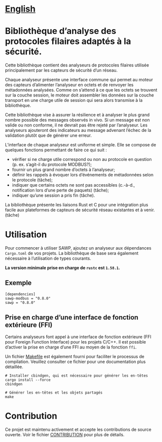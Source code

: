 # [English](README.md)

# Bibliothèque d’analyse des protocoles filaires adaptés à la sécurité.

Cette bibliothèque contient des analyseurs de protocoles filaires utilisée principalement par les
capteurs de sécurité d’un réseau.

Chaque analyseur présente une interface commune qui permet au moteur des capteurs d’alimenter
l’analyseur en octets et de renvoyer les métadonnées analysées. Comme on s’attend à ce que les
octets se trouvent sur la couche session, le moteur doit assembler les données sur la couche
transport en une charge utile de session qui sera alors transmise à la bibliothèque.

Cette bibliothèque vise à assurer la résilience et à analyser le plus grand nombre possible des
messages observés in vivo. Si un message est non valide ou non conforme, il ne devrait pas être
rejeté par l’analyseur. Les analyseurs ajouteront des indicateurs au message advenant l’échec de la
validation plutôt que de générer une erreur.

L’interface de chaque analyseur est uniforme et simple. Elle se compose de quelques fonctions
permettant de faire ce qui suit :

- vérifier si ne charge utile correspond ou non au protocole en question (p. ex. s’agit-il du
  protocole MODBUS?);
- fournir un plus grand nombre d’octets à l’analyseur;
- définir les rappels à évoquer lors d’événements de métadonnées selon le protocole (tâche);
- indiquer que certains octets ne sont pas accessibles (c.-à-d., notification lors d’une perte de
  paquets) (tâche);
- indiquer qu’une session a pris fin (tâche).

La bibliothèque présente les liaisons Rust et C pour une intégration plus facile aux plateformes de
capteurs de sécurité réseau existantes et à venir. (tâche)

# Utilisation
Pour commencer à utiliser SAWP, ajoutez un analyseur aux dépendances `Cargo.toml` de
vos projets. La bibliothèque de base sera également nécessaire à l’utilisation de types courants.

**La version minimale prise en charge de `rustc` est `1.58.1`.**

## Exemple 
``` 
[dependencies]
sawp-modbus = "0.8.0"
sawp = "0.8.0"
```

## Prise en charge d’une interface de fonction extérieure (FFI)
Certains analyseurs font appel à une interface de fonction extérieure
(FFI pour Foreign Function Interface) pour les projets C/C++.  Il
est possible d’activer la prise en charge d’une FFI au moyen de la fonction `ffi`.

Un fichier [Makefile](Makefile) est également fourni pour faciliter le processus de compilation.
Veuillez consulter ce fichier pour une documentation plus détaillée.

``` 
# Installer cbindgen, qui est nécessaire pour générer les en-têtes
cargo install --force
cbindgen

# Générer les en-têtes et les objets partagés
make
```

# Contribution

Ce projet est maintenu activement et accepte les contributions de source ouverte.  Voir le fichier
[CONTRIBUTION](CONTRIBUTING.fr.md) pour plus de détails.
